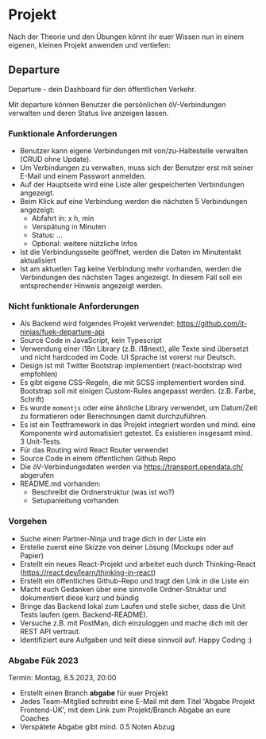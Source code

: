 # Projekt

Nach der Theorie und den Übungen könnt ihr euer Wissen nun in einem eigenen, kleinen Projekt anwenden und vertiefen:

## Departure

Departure - dein Dashboard für den öffentlichen Verkehr.

Mit departure können Benutzer die persönlichen öV-Verbindungen verwalten und deren Status live anzeigen lassen.

### Funktionale Anforderungen

* Benutzer kann eigene Verbindungen mit von/zu-Haltestelle verwalten (CRUD ohne Update).
* Um Verbindungen zu verwalten, muss sich der Benutzer erst mit seiner E-Mail und einem Passwort anmelden.
* Auf der Hauptseite wird eine Liste aller gespeicherten Verbindungen angezeigt.
* Beim Klick auf eine Verbindung werden die nächsten 5 Verbindungen angezeigt:
  * Abfahrt in: x h, min
  * Verspätung in Minuten
  * Status: ...
  * Optional: weitere nützliche Infos
* Ist die Verbindungsseite geöffnet, werden die Daten im Minutentakt aktualisiert
* Ist am aktuellen Tag keine Verbindung mehr vorhanden, werden die Verbindungen des nächsten Tages angezeigt. In diesem Fall soll ein entsprechender Hinweis angezeigt werden. 

### Nicht funktionale Anforderungen

* Als Backend wird folgendes Projekt verwendet: https://github.com/it-ninjas/fuek-departure-api
* Source Code in JavaScript, kein Typescript
* Verwendung einer i18n Library (z.B. i18next), alle Texte sind übersetzt und nicht hardcoded im Code. UI Sprache ist vorerst nur Deutsch.
* Design ist mit Twitter Bootstrap implementiert (react-bootstrap wird empfohlen)
* Es gibt eigene CSS-Regeln, die mit SCSS implementiert worden sind. Bootstrap soll mit einigen Custom-Rules angepasst werden. (z.B. Farbe, Schrift)
* Es wurde `momentjs` oder eine ähnliche Library verwendet, um Datum/Zeit zu formatieren oder Berechnungen damit durchzuführen.
* Es ist ein Testframework in das Projekt integriert worden und mind. eine Komponente wird automatisiert getestet. Es existieren insgesamt mind. 3 Unit-Tests.
* Für das Routing wird React Router verwendet
* Source Code in einem öffentlichen Github Repo
* Die öV-Verbindungsdaten werden via https://transport.opendata.ch/ abgerufen
* README.md vorhanden:
  * Beschreibt die Ordnerstruktur (was ist wo?)
  * Setupanleitung vorhanden

### Vorgehen

* Suche einen Partner-Ninja und trage dich in der Liste ein
* Erstelle zuerst eine Skizze von deiner Lösung (Mockups oder auf Papier)
* Erstellt ein neues React-Projekt und arbeitet euch durch Thinking-React (https://react.dev/learn/thinking-in-react)
* Erstellt ein öffentliches Github-Repo und tragt den Link in die Liste ein
* Macht euch Gedanken über eine sinnvolle Ordner-Struktur und dokumentiert diese kurz und bündig
* Bringe das Backend lokal zum Laufen und stelle sicher, dass die Unit Tests laufen (gem. Backend-README).
* Versuche z.B. mit PostMan, dich einzuloggen und mache dich mit der REST API vertraut.
* Identifiziert eure Aufgaben und teilt diese sinnvoll auf. Happy Coding :)

### Abgabe Fük 2023

Termin: Montag, 8.5.2023, 20:00

* Erstellt einen Branch **abgabe** für euer Projekt
* Jedes Team-Mitglied schreibt eine E-Mail mit dem Titel 'Abgabe Projekt Frontend-ÜK', mit dem Link zum Projekt/Branch Abgabe an eure Coaches
* Verspätete Abgabe gibt mind. 0.5 Noten Abzug
